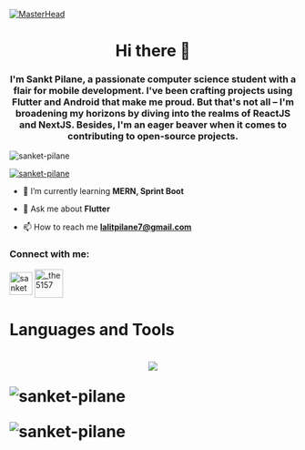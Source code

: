 [![MasterHead](https://firebasestorage.googleapis.com/v0/b/flexi-coding.appspot.com/o/dempgi7-520f8d5f-63d4-4453-8822-dbc149ae27f8.gif?alt=media&token=91c0c7b2-93c3-4029-b011-1a8703c5730d)](https://rishavchanda.io)
## <h1 align="center"> Hi there 👋</h1>
<h3 align="center">I'm Sankt Pilane, a passionate computer science student with a flair for mobile development. I've been crafting projects using Flutter and Android that make me proud. But that's not all – I'm broadening my horizons by diving into the realms of ReactJS and NextJS. Besides, I'm an eager beaver when it comes to contributing to open-source projects.</h3>

<p align="left"> <img src="https://komarev.com/ghpvc/?username=sanket-pilane&label=Profile%20views&color=0e75b6&style=flat" alt="sanket-pilane" /> </p>

<p align="left"> <a href="https://github.com/ryo-ma/github-profile-trophy"><img src="https://github-profile-trophy.vercel.app/?username=sanket-pilane" alt="sanket-pilane" /></a> </p>


- 🌱 I’m currently learning **MERN, Sprint Boot**

- 💬 Ask me about **Flutter**

- 📫 How to reach me **lalitpilane7@gmail.com**

<h3 align="left">Connect with me:</h3>
<p align="left">
<a href="https://www.linkedin.com/in/sanket-pilane-61a372259" target="blank"><img align="center" src="https://cdn-icons-png.flaticon.com/256/174/174857.png" alt="sanket pilane" height="40" width="40" /></a>
<a href="https://instagram.com/_the5157" target="blank"><img align="center" src="https://img.freepik.com/free-vector/instagram-icon_1057-2227.jpg?w=360" alt="_the5157" height="50" width="50" /></a>
</p>
<h1>Languages and Tools<h1>
<p align="center">
  <a href="https://skillicons.dev">
   <img src="https://skillicons.dev/icons?i=flutter,dart,nextjs,react,nodejs,html,git,mongodb,firebase,java,js,py,figma,github,vscode,androidstudio,idea,tailwind,&perline=14"/>
  </a>
</p>

<p><img align="center" src="https://github-readme-stats.vercel.app/api/top-langs?username=sanket-pilane&show_icons=true&locale=en&layout=compact" alt="sanket-pilane" /></p>

<p><img align="center" src="https://github-readme-streak-stats.herokuapp.com/?user=sanket-pilane&" alt="sanket-pilane" /></p>
